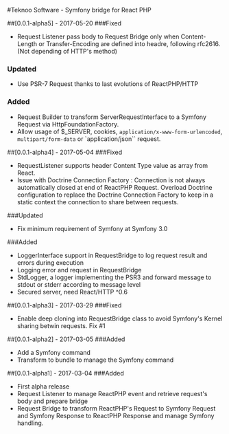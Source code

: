 #Teknoo Software - Symfony bridge for React PHP

##[0.0.1-alpha5] - 2017-05-20
###Fixed
- Request Listener pass body to Request Bridge only when Content-Length or Transfer-Encoding are defined into headre,
  following rfc2616. (Not depending of HTTP's method)

### Updated
- Use PSR-7 Request thanks to last evolutions of ReactPHP/HTTP

### Added
- Request Builder to transform ServerRequestInterface to a Symfony Request via HttpFoundationFactory.
- Allow usage of $_SERVER, cookies, `application/x-www-form-urlencoded`, `multipart/form-data` or `application/json``
  request.

##[0.0.1-alpha4] - 2017-05-04
###Fixed
- RequestListener supports header Content Type value as array from React.
- Issue with Doctrine Connection Factory : Connection is not always automatically closed at end of ReactPHP Request.
    Overload Doctrine configuration to replace the Doctrine Connection Factory to keep in a static context the connection
    to share between requests.

###Updated
- Fix minimum requirement of Symfony at Symfony 3.0

###Added
- LoggerInterface support in RequestBridge to log request result and errors during execution
- Logging error and request in RequestBridge
- StdLogger, a logger implementing the PSR3 and forward message to stdout or stderr according to message level
- Secured server, need React/HTTP ^0.6

##[0.0.1-alpha3] - 2017-03-29
###Fixed
- Enable deep cloning into RequestBridge class to avoid Symfony's Kernel sharing betwin requests. Fix #1

##[0.0.1-alpha2] - 2017-03-05
###Added
- Add a Symfony command
- Transform to bundle to manage the Symfony command

##[0.0.1-alpha1] - 2017-03-04
###Added
- First alpha release
- Request Listener to manage ReactPHP event and retrieve request's body and prepare bridge
- Request Bridge to transform ReactPHP's Request to Symfony Request and Symfony Response to ReactPHP Response and
  manage Symfony handling.

